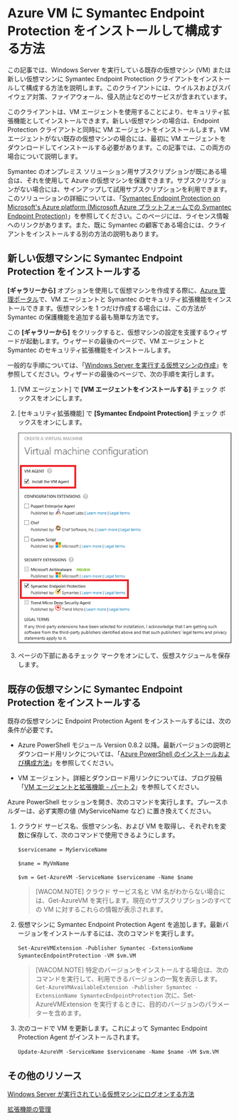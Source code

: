 <properties title="How to install and configure Symantec Endpoint Protection on an Azure VM" pageTitle="How to install and configure Symantec Endpoint Protection on an Azure VM" description="Describes installing and configuring Symantec Endpoint Protection on a VM in Azure" metaKeywords="" services="virtual machines" solutions="" documentationCenter="" authors="kathydav" videoId="" scriptId="" />

<tags ms.service="virtual-machines" ms.workload="infrastructure-services" ms.tgt_pltfrm="vm-multiple" ms.devlang="na" ms.topic="article" ms.date="01/01/1900" ms.author="kathydav"></tags>

# Azure VM に Symantec Endpoint Protection をインストールして構成する方法

この記事では、Windows Server を実行している既存の仮想マシン (VM) または新しい仮想マシンに Symantec Endpoint Protection クライアントをインストールして構成する方法を説明します。このクライアントには、ウイルスおよびスパイウェア対策、ファイアウォール、侵入防止などのサービスが含まれています。

このクライアントは、VM エージェントを使用することにより、セキュリティ拡張機能としてインストールできます。新しい仮想マシンの場合は、Endpoint Protection クライアントと同時に VM エージェントをインストールします。VM エージェントがない既存の仮想マシンの場合には、最初に VM エージェントをダウンロードしてインストールする必要があります。この記事では、この両方の場合について説明します。

Symantec のオンプレミス ソリューション用サブスクリプションが既にある場合は、それを使用して Azure の仮想マシンを保護できます。サブスクリプションがない場合には、サインアップして試用サブスクリプションを利用できます。このソリューションの詳細については、「[Symantec Endpoint Protection on Microsoft's Azure platform (Microsoft Azure プラットフォームでの Symantec Endpoint Protection)][Symantec Endpoint Protection on Microsoft's Azure platform (Microsoft Azure プラットフォームでの Symantec Endpoint Protection)]」を参照してください。このページには、ライセンス情報へのリンクがあります。また、既に Symantec の顧客である場合には、クライアントをインストールする別の方法の説明もあります。

## 新しい仮想マシンに Symantec Endpoint Protection をインストールする

**[ギャラリーから]** オプションを使用して仮想マシンを作成する際に、[Azure 管理ポータル][Azure 管理ポータル]で、VM エージェントと Symantec のセキュリティ拡張機能をインストールできます。仮想マシンを 1 つだけ作成する場合には、この方法が Symantec の保護機能を追加する最も簡単な方法です。

この **[ギャラリーから]** をクリックすると、仮想マシンの設定を支援するウィザードが起動します。ウィザードの最後のページで、VM エージェントと Symantec のセキュリティ拡張機能をインストールします。

一般的な手順については、「[Windows Server を実行する仮想マシンの作成][Windows Server を実行する仮想マシンの作成]」を参照してください。ウィザードの最後のページで、次の手順を実行します。

1.  [VM エージェント] で **[VM エージェントをインストールする]** チェック ボックスをオンにします。

2.  [セキュリティ拡張機能] で **[Symantec Endpoint Protection]** チェック ボックスをオンにします。

    ![Install the VM Agent and the Endpoint Protection Client][Install the VM Agent and the Endpoint Protection Client]

3.  ページの下部にあるチェック マークをオンにして、仮想スケジュールを保存します。

## 既存の仮想マシンに Symantec Endpoint Protection をインストールする

既存の仮想マシンに Endpoint Protection Agent をインストールするには、次の条件が必要です。

-   Azure PowerShell モジュール Version 0.8.2 以降。最新バージョンの説明とダウンロード用リンクについては、「[Azure PowerShell のインストールおよび構成方法][Azure PowerShell のインストールおよび構成方法]」を参照してください。

-   VM エージェント。詳細とダウンロード用リンクについては、ブログ投稿「[VM エージェントと拡張機能 - パート 2][VM エージェントと拡張機能 - パート 2]」を参照してください。

Azure PowerShell セッションを開き、次のコマンドを実行します。プレースホルダーは、必ず実際の値 (MyServiceName など) に置き換えてください。

1.  クラウド サービス名、仮想マシン名、および VM を取得し、それぞれを変数に保存して、次のコマンドで使用できるようにします。

    `$servicename = MyServiceName`

    `$name = MyVmName`

    `$vm = Get-AzureVM -ServiceName $servicename -Name $name`

    > [WACOM.NOTE] クラウド サービス名と VM 名がわからない場合には、Get-AzureVM を実行します。現在のサブスクリプションのすべての VM に対するこれらの情報が表示されます。

2.  仮想マシンに Symantec Endpoint Protection Agent を追加します。最新バージョンをインストールするには、次のコマンドを実行します。

    `Set-AzureVMExtension -Publisher Symantec -ExtensionName SymantecEndpointProtection -VM $vm.VM`

    > [WACOM.NOTE] 特定のバージョンをインストールする場合は、次のコマンドを実行して、利用できるバージョンの一覧を表示します。`Get-AzureVMAvailableExtension -Publisher Symantec -ExtensionName SymantecEndpointProtection`
    > 次に、Set-AzureVMExtension を実行するときに、目的のバージョンのパラメーターを含めます。

3.  次のコードで VM を更新します。これによって Symantec Endpoint Protection Agent がインストールされます。

    `Update-AzureVM -ServiceName $servicename -Name $name -VM $vm.VM`

## その他のリソース

[Windows Server が実行されている仮想マシンにログオンする方法][Windows Server が実行されている仮想マシンにログオンする方法]

[拡張機能の管理][拡張機能の管理]

<!--Link references-->

  [Symantec Endpoint Protection on Microsoft's Azure platform (Microsoft Azure プラットフォームでの Symantec Endpoint Protection)]: http://go.microsoft.com/fwlink/p/?LinkId=403942
  [Azure 管理ポータル]: http://manage.windowsazure.com
  [Windows Server を実行する仮想マシンの作成]: http://go.microsoft.com/fwlink/p/?LinkId=403943
  [Install the VM Agent and the Endpoint Protection Client]: ./media/virtual-machines-install-symantec/InstallVMAgentandSymantec.png
  [Azure PowerShell のインストールおよび構成方法]: http://go.microsoft.com/fwlink/p/?LinkId=320552
  [VM エージェントと拡張機能 - パート 2]: http://go.microsoft.com/fwlink/p/?LinkId=403947
  [Windows Server が実行されている仮想マシンにログオンする方法]: ../virtual-machines-log-on-windows-server/
  [拡張機能の管理]: http://go.microsoft.com/fwlink/p/?linkid=390493&clcid=0x409
